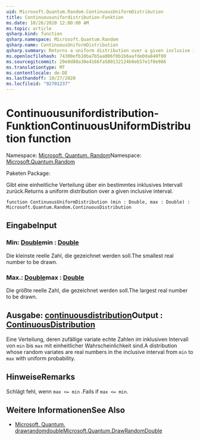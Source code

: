 ```yaml
---
uid: Microsoft.Quantum.Random.ContinuousUniformDistribution
title: Continuousunifordistribution-Funktion
ms.date: 10/26/2020 12:00:00 AM
ms.topic: article
qsharp.kind: function
qsharp.namespace: Microsoft.Quantum.Random
qsharp.name: ContinuousUniformDistribution
qsharp.summary: Returns a uniform distribution over a given inclusive interval.
ms.openlocfilehash: 74300efb10ba7b5aa006f0b1b6aafde0da840f00
ms.sourcegitcommit: 29e0d88a30e4166fa580132124b0eb57e1f0e986
ms.translationtype: MT
ms.contentlocale: de-DE
ms.lasthandoff: 10/27/2020
ms.locfileid: "92701237"
---
```

# <a name="continuousuniformdistribution-function"></a><span data-ttu-id="8664d-102">Continuousunifordistribution-Funktion</span><span class="sxs-lookup"><span data-stu-id="8664d-102">ContinuousUniformDistribution function</span></span>

<span data-ttu-id="8664d-103">Namespace: [Microsoft. Quantum. Random](xref:Microsoft.Quantum.Random)</span><span class="sxs-lookup"><span data-stu-id="8664d-103">Namespace: [Microsoft.Quantum.Random](xref:Microsoft.Quantum.Random)</span></span>

<span data-ttu-id="8664d-104">Paketen [](https://nuget.org/packages/)</span><span class="sxs-lookup"><span data-stu-id="8664d-104">Package: [](https://nuget.org/packages/)</span></span>


<span data-ttu-id="8664d-105">Gibt eine einheitliche Verteilung über ein bestimmtes inklusives Intervall zurück.</span><span class="sxs-lookup"><span data-stu-id="8664d-105">Returns a uniform distribution over a given inclusive interval.</span></span>

```qsharp
function ContinuousUniformDistribution (min : Double, max : Double) : Microsoft.Quantum.Random.ContinuousDistribution
```


## <a name="input"></a><span data-ttu-id="8664d-106">Eingabe</span><span class="sxs-lookup"><span data-stu-id="8664d-106">Input</span></span>

### <a name="min--double"></a><span data-ttu-id="8664d-107">Min: [Double](xref:microsoft.quantum.lang-ref.double)</span><span class="sxs-lookup"><span data-stu-id="8664d-107">min : [Double](xref:microsoft.quantum.lang-ref.double)</span></span>

<span data-ttu-id="8664d-108">Die kleinste reelle Zahl, die gezeichnet werden soll.</span><span class="sxs-lookup"><span data-stu-id="8664d-108">The smallest real number to be drawn.</span></span>


### <a name="max--double"></a><span data-ttu-id="8664d-109">Max.: [Double](xref:microsoft.quantum.lang-ref.double)</span><span class="sxs-lookup"><span data-stu-id="8664d-109">max : [Double](xref:microsoft.quantum.lang-ref.double)</span></span>

<span data-ttu-id="8664d-110">Die größte reelle Zahl, die gezeichnet werden soll.</span><span class="sxs-lookup"><span data-stu-id="8664d-110">The largest real number to be drawn.</span></span>



## <a name="output--continuousdistribution"></a><span data-ttu-id="8664d-111">Ausgabe: [continuousdistribution](xref:Microsoft.Quantum.Random.ContinuousDistribution)</span><span class="sxs-lookup"><span data-stu-id="8664d-111">Output : [ContinuousDistribution](xref:Microsoft.Quantum.Random.ContinuousDistribution)</span></span>

<span data-ttu-id="8664d-112">Eine Verteilung, deren zufällige variate echte Zahlen im inklusiven Intervall von `min` bis `max` mit einheitlicher Wahrscheinlichkeit sind.</span><span class="sxs-lookup"><span data-stu-id="8664d-112">A distribution whose random variates are real numbers in the inclusive interval from `min` to `max` with uniform probability.</span></span>

## <a name="remarks"></a><span data-ttu-id="8664d-113">Hinweise</span><span class="sxs-lookup"><span data-stu-id="8664d-113">Remarks</span></span>

<span data-ttu-id="8664d-114">Schlägt fehl, wenn `max <= min` .</span><span class="sxs-lookup"><span data-stu-id="8664d-114">Fails if `max <= min`.</span></span>

## <a name="see-also"></a><span data-ttu-id="8664d-115">Weitere Informationen</span><span class="sxs-lookup"><span data-stu-id="8664d-115">See Also</span></span>

- [<span data-ttu-id="8664d-116">Microsoft. Quantum. drawrandomdouble</span><span class="sxs-lookup"><span data-stu-id="8664d-116">Microsoft.Quantum.DrawRandomDouble</span></span>](xref:Microsoft.Quantum.DrawRandomDouble)